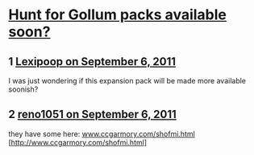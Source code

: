 # [Hunt for Gollum packs available soon?](https://community.fantasyflightgames.com/topic/52739-hunt-for-gollum-packs-available-soon/)

## 1 [Lexipoop on September 6, 2011](https://community.fantasyflightgames.com/topic/52739-hunt-for-gollum-packs-available-soon/?do=findComment&comment=524574)

I was just wondering if this expansion pack will be made more available soonish?

## 2 [reno1051 on September 6, 2011](https://community.fantasyflightgames.com/topic/52739-hunt-for-gollum-packs-available-soon/?do=findComment&comment=524648)

they have some here: www.ccgarmory.com/shofmi.html [http://www.ccgarmory.com/shofmi.html]

